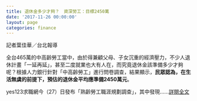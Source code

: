 ```yaml
---
title: 退休金多少才夠？　資深勞工：目標2450萬
date: '2017-11-26 00:00:00'
layout: page
categories: finance
---
```


記者葉佳華／台北報導

全台465萬的中高齡勞工當中，由於得兼顧父母、子女沉重的經濟壓力，不少人退休計畫「一延再延」，甚至二度就業也大有人在，而究竟退休金該準備多少才夠呢？根據人力銀行針對「中高齡勞工」進行問卷調查，結果顯示，**民眾認為，在生活無虞的前提下，預估的退休金平均應準備2450萬元**。

yes123求職網今（27）日發布「熟齡勞工職涯規劃調查」，其中發現......[詳閱全文](https://www.ettoday.net/news/20171027/1039825.htm?t=%E9%80%80%E4%BC%91%E9%87%91%E5%A4%9A%E5%B0%91%E6%89%8D%E5%A4%A0%EF%BC%9F%E3%80%80%E8%B3%87%E6%B7%B1%E5%8B%9E%E5%B7%A5%EF%BC%9A%E7%9B%AE%E6%A8%992450%E8%90%AC)